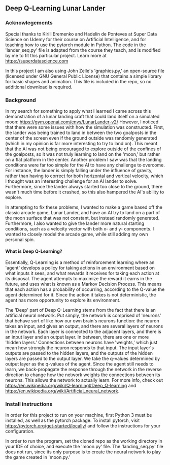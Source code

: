 ## Deep Q-Learning Lunar Lander
### Acknowlegements
Special thanks to Kirill Eremenko and Hadelin de Ponteves at Super Data Science on Udemy for their course on Artificial Intelligence, and for teaching how to use the pytorch module in Python. The code in the 'lander_seq.py' file is adapted from the course they teach, and is modified by me to fit this particular project. Learn more at https://superdatascience.com

In this project I am also using John Zelle's 'graphics.py,' an open-source file (licensed under GNU General Public License) that contains a simple library for basic shapes and animation. This file is included in the repo, so no additional download is required.

### Background
In my search for something to apply what I learned I came across this demonstration of a lunar landing craft that could land itself on a simulated moon: https://gym.openai.com/envs/LunarLander-v2/ However, I noticed that there were some issues with how the simulation was constructed. First, the lander was being trained to land in between the two goalposts in the center of the screen even if the ground outside was randomly generated (which in my opinion is far more interesting to try to land on). This meant that the AI was not being encouraged to explore outside of the confines of the goalposts, so it was not truly learning to land on the 'moon,' but rather on a flat platform in the center. Another problem I saw was that the landing conditions were far too simple for the AI to have any challenge to overcome. For instance, the lander is simply falling under the influence of gravity, rather than having to correct for both horizontal and vertical velocity, which I thought was an interesting challenge for an AI lander to solve. Furthermore, since the lander always started too close to the ground, there wasn't much time before it crashed, so this also hampered the AI's ability to explore.

In attempting to fix these problems, I wanted to make a game based off the classic arcade game, Lunar Lander, and have an AI try to land on a part of the moon surface that was not constant, but instead randomly generated. Furthermore, I also wanted to give the lander more natural starting conditions, such as a velocity vector with both x- and y- components. I wanted to closely model the arcade game, while still adding my own personal spin.

#### What is Deep Q-Learning? 
Essentially, Q-Learning is a method of reinforcement learning where an 'agent' develops a policy for taking actions in an environment based on what inputs it sees, and what rewards it receives for taking each action at its disposal. The agent attempts to maximize the reward it earns in the future, and uses what is known as a Markov Decision Process. This means that each action has a probability of occurring, according to the Q-value the agent determined for it. Since the action it takes is not deterministic, the agent has more opportunity to explore its environment.

The 'Deep' part of Deep Q-Learning stems from the fact that there is an artificial neural network. Put simply, the network is comprised of 'neurons' that behave sort of like how our own brain's neurons function: the neuron takes an input, and gives an output, and there are several layers of neurons in the network. Each layer is connected to the adjacent layers, and there is an input layer and an output layer. In between, there are one or more 'hidden layers.' Connections between neurons have 'weights,' which just mean how strongly the neuron responds to that input. The input layer's outputs are passed to the hidden layers, and the outputs of the hidden layers are passed to the output layer. We take the q-values determined by output layer as the q-values of the agent. Since the agent still needs to learn, we back-propagate the response through the network in the reverse direction to change how the network weights the connections between its neurons. This allows the network to actually learn. For more info, check out https://en.wikipedia.org/wiki/Q-learning#Deep_Q-learning and https://en.wikipedia.org/wiki/Artificial_neural_network.

### Install instructions
In order for this project to run on your machine, first Python 3 must be installed, as well as the pytorch package. To install pytorch, visit https://pytorch.org/get-started/locally/ and follow the instructions for your configuration.

In order to run the program, set the cloned repo as the working directory in your IDE of choice, and execute the 'moon.py' file. The 'landing_seq.py' file does not run, since its only purpose is to create the neural network to play the game created in 'moon.py.'



